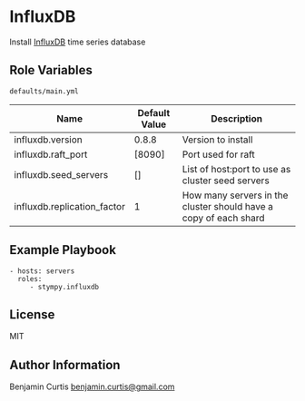 InfluxDB
========

Install [InfluxDB](http://influxdb.org/) time series database

Role Variables
--------------

`defaults/main.yml`

| Name                        | Default Value | Description                                                      |
|-----------------------------|---------------|------------------------------------------------------------------|
| influxdb.version            | 0.8.8         | Version to install                                               |
| influxdb.raft_port          | [8090]        | Port used for raft                                               |
| influxdb.seed_servers       | []            | List of host:port to use as cluster seed servers                 |
| influxdb.replication_factor | 1             | How many servers in the cluster should have a copy of each shard |


Example Playbook
-------------------------

    - hosts: servers
      roles:
         - stympy.influxdb

License
-------

MIT

Author Information
------------------

Benjamin Curtis <benjamin.curtis@gmail.com>
